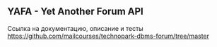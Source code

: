 ## YAFA - Yet Another Forum API
Ссылка на документацию, описание и тесты  
https://github.com/mailcourses/technopark-dbms-forum/tree/master  

